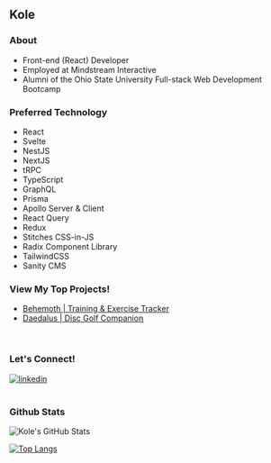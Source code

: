 ## Kole
### About
- Front-end (React) Developer  
- Employed at Mindstream Interactive
- Alumni of the Ohio State University Full-stack Web Development Bootcamp

### Preferred Technology
- React
- Svelte
- NestJS
- NextJS
- tRPC
- TypeScript
- GraphQL
- Prisma
- Apollo Server & Client
- React Query
- Redux
- Stitches CSS-in-JS
- Radix Component Library
- TailwindCSS
- Sanity CMS                                                                                                        

### View My Top Projects!
<ul>
  <li>
    <a href='https://behemoth-app.vercel.app'>
    Behemoth | Training & Exercise Tracker
    </a>
  </li>
  <li>
    <a href='https://daedalus-app.vercel.app/'>
    Daedalus | Disc Golf Companion
    </a>
  </li>
</ul>

<br />

### Let's Connect!
<a href='https://www.linkedin.com/in/jkole822/'>
  <img alt='linkedin' src="https://img.shields.io/badge/LinkedIn-0077B5?style=for-the-badge&logo=linkedin&logoColor=white" />
</a>

<br />
<br />

### Github Stats

<img alt="Kole's GitHub Stats" src="https://github-readme-stats-black-nine-15.vercel.app/api?username=jkole822&show_icons=true&hide_border=true&hide=stars&theme=react" />

<br />

[![Top Langs](https://github-readme-stats.vercel.app/api/top-langs/?username=jkole822)](https://github.com/anuraghazra/github-readme-stats)





